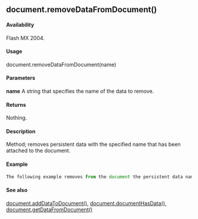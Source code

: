 ## document.removeDataFromDocument()

#### Availability

Flash MX 2004.

#### Usage

document.removeDataFromDocument(name)

#### Parameters

**name** A string that specifies the name of the data to remove.

#### Returns

Nothing.

#### Description

Method; removes persistent data with the specified name that has been attached to the document.

#### Example

```javascript
The following example removes from the document the persistent data named "myData": fl.getDocumentDOM().removeDataFromDocument("myData");

```
#### See also

[document.addDataToDocument()](#_bookmark119), [document.documentHasData()](#_bookmark178), [document.getDataFromDocument()](#_bookmark204)
